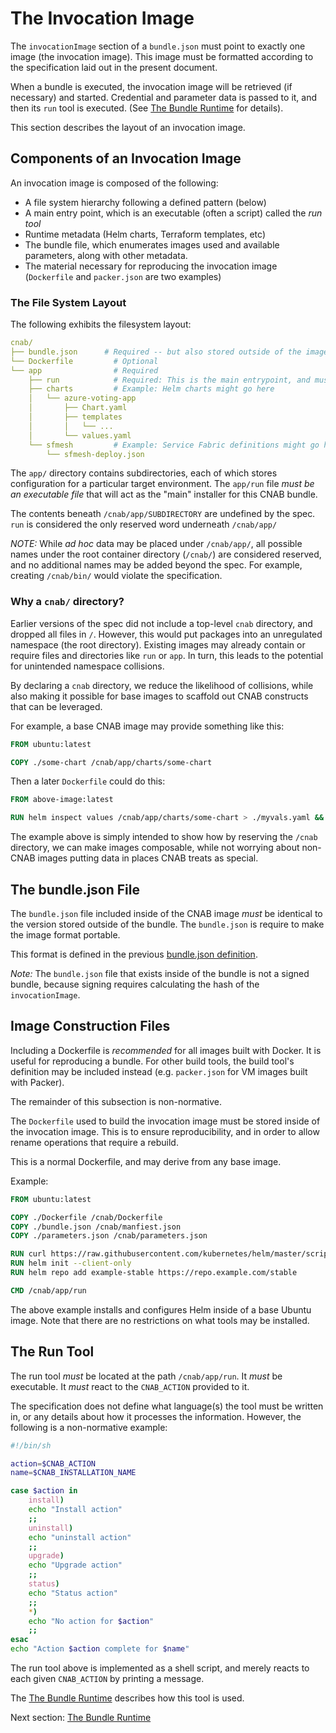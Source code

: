 # The Invocation Image

The `invocationImage` section of a `bundle.json` must point to exactly one image (the invocation image). This image must be formatted according to the specification laid out in the present document.

When a bundle is executed, the invocation image will be retrieved (if necessary) and started. Credential and parameter data is passed to it, and then its `run` tool is executed. (See [The Bundle Runtime](103-bundle-runtime.md) for details).

This section describes the layout of an invocation image.

## Components of an Invocation Image

An invocation image is composed of the following:

- A file system hierarchy following a defined pattern (below)
- A main entry point, which is an executable (often a script) called the _run tool_
- Runtime metadata (Helm charts, Terraform templates, etc)
- The bundle file, which enumerates images used and available parameters, along with other metadata.
- The material necessary for reproducing the invocation image (`Dockerfile` and `packer.json` are two examples)

### The File System Layout

The following exhibits the filesystem layout:

```yaml
cnab/
├── bundle.json​      # Required -- but also stored outside of the image
└── Dockerfile​         # Optional
└── app​                # Required
    ├── run​            # Required: This is the main entrypoint, and must be executable
    ├── charts​         # Example: Helm charts might go here
    │   └── azure-voting-app​
    │       ├── Chart.yaml​
    │       ├── templates​​
    │       │   └── ...
    │       └── values.yaml​
    └── sfmesh​         # Example: Service Fabric definitions might go here
        └── sfmesh-deploy.json
```

The `app/` directory contains subdirectories, each of which stores configuration for a particular target environment. The `app/run` file _must be an executable file_ that will act as the "main" installer for this CNAB bundle.

The contents beneath `/cnab/app/SUBDIRECTORY` are undefined by the spec. `run` is considered the only reserved word underneath `/cnab/app/`

_NOTE:_ While _ad hoc_ data may be placed under `/cnab/app/`, all possible names under the root container directory (`/cnab/`) are considered reserved, and no additional names may be added beyond the spec. For example, creating `/cnab/bin/` would violate the specification.

### Why a `cnab/` directory?

Earlier versions of the spec did not include a top-level `cnab` directory, and dropped all files in `/`. However, this would put packages into an unregulated namespace (the root directory). Existing images may already contain or require files and directories like `run` or `app`. In turn, this leads to the potential for unintended namespace collisions.

By declaring a `cnab` directory, we reduce the likelihood of collisions, while also making it possible for base images to scaffold out CNAB constructs that can be leveraged.

For example, a base CNAB image may provide something like this:

```Dockerfile
FROM ubuntu:latest

COPY ./some-chart /cnab/app/charts/some-chart
```

Then a later `Dockerfile` could do this:

```Dockerfile
FROM above-image:latest

RUN helm inspect values /cnab/app/charts/some-chart > ./myvals.yaml &&  sed ...
```

The example above is simply intended to show how by reserving the `/cnab` directory, we can make images composable, while not worrying about non-CNAB images putting data in places CNAB treats as special.

## The bundle.json File

The `bundle.json` file included inside of the CNAB image _must_ be identical to the version stored outside of the bundle. The `bundle.json` is require to make the image format portable.

This format is defined in the previous [bundle.json definition](101-bundle-json.md).

_Note:_ The `bundle.json` file that exists inside of the bundle is not a signed bundle, because signing requires calculating the hash of the `invocationImage`.

## Image Construction Files

Including a Dockerfile is _recommended_ for all images built with Docker. It is useful for reproducing a bundle. For other build tools, the build tool's definition may be included instead (e.g. `packer.json` for VM images built with Packer).

The remainder of this subsection is non-normative.

The `Dockerfile` used to build the invocation image must be stored inside of the invocation image. This is to ensure reproducibility, and in order to allow rename operations that require a rebuild.

This is a normal Dockerfile, and may derive from any base image.

Example:

```Dockerfile
FROM ubuntu:latest

COPY ./Dockerfile /cnab/Dockerfile
COPY ./bundle.json /cnab/manfiest.json
COPY ./parameters.json /cnab/parameters.json

RUN curl https://raw.githubusercontent.com/kubernetes/helm/master/scripts/get | bash
RUN helm init --client-only
RUN helm repo add example-stable https://repo.example.com/stable

CMD /cnab/app/run
```

The above example installs and configures Helm inside of a base Ubuntu image. Note that there are no restrictions on what tools may be installed.

## The Run Tool

The run tool _must_ be located at the path `/cnab/app/run`. It _must_ be executable. It _must_ react to the `CNAB_ACTION` provided to it.

The specification does not define what language(s) the tool must be written in, or any details about how it processes the information. However, the following is a non-normative example:

```bash
#!/bin/sh

action=$CNAB_ACTION
name=$CNAB_INSTALLATION_NAME 

case $action in
    install)
    echo "Install action"
    ;;
    uninstall)
    echo "uninstall action"
    ;;
    upgrade)
    echo "Upgrade action"
    ;;
    status)
    echo "Status action"
    ;;
    *)
    echo "No action for $action"
    ;;
esac
echo "Action $action complete for $name"
```

The run tool above is implemented as a shell script, and merely reacts to each given `CNAB_ACTION` by printing a message.

The [The Bundle Runtime](103-bundle-runtime.md) describes how this tool is used.

Next section: [The Bundle Runtime](103-bundle-runtime.md)